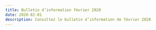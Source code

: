 ```yaml
---
title: Bulletin d’information février 2020
date: 2020-02-01
description: Consultez le bulletin d’information de février 2020
---
```

